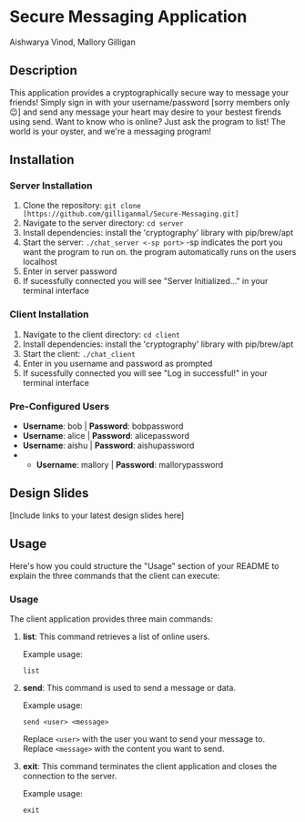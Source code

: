 # Secure Messaging Application
Aishwarya Vinod, Mallory Gilligan

## Description

This application provides a cryptographically secure way to message your friends!
Simply sign in with your username/password [sorry members only 😉] and send any
message your heart may desire to your bestest firends using send. Want to know who is online?
Just ask the program to list! The world is your oyster, and we're a messaging program!

## Installation

### Server Installation

1. Clone the repository: `git clone [https://github.com/gilliganmal/Secure-Messaging.git]`
2. Navigate to the server directory: `cd server`
3. Install dependencies: install the 'cryptography' library with pip/brew/apt
4. Start the server: `./chat_server <-sp port>`
     -sp indicates the port you want the program to run on. the program automatically runs on the users localhost
6. Enter in server password
7. If sucessfully connected you will see "Server Initialized..." in your terminal interface

### Client Installation

1. Navigate to the client directory: `cd client`
2. Install dependencies: install the 'cryptography' library with pip/brew/apt
3. Start the client: `./chat_client`
4. Enter in you username and password as prompted
5. If sucessfully connected you will see "Log in successful!" in your terminal interface

### Pre-Configured Users

- **Username**: bob | **Password**: bobpassword
- **Username**: alice | **Password**: alicepassword
- **Username**: aishu | **Password**: aishupassword
- - **Username**: mallory | **Password**: mallorypassword

## Design Slides

[Include links to your latest design slides here]

## Usage

Here's how you could structure the "Usage" section of your README to explain the three commands that the client can execute:

### Usage

The client application provides three main commands:

1. **list**: This command retrieves a list of online users.

   Example usage:
   ```
   list
   ```

2. **send**: This command is used to send a message or data.

   Example usage:
   ```
   send <user> <message>
   ```

   Replace `<user>` with the user you want to send your message to.
   Replace `<message>` with the content you want to send.

3. **exit**: This command terminates the client application and closes the connection to the server.

   Example usage:
   ```
   exit
   ```


